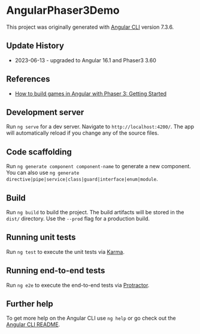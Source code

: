 # AngularPhaser3Demo

This project was originally generated with [Angular CLI](https://github.com/angular/angular-cli) version 7.3.6.

## Update History
* 2023-06-13 - upgraded to Angular 16.1 and Phaser3 3.60

## References
* [How to build games in Angular with Phaser 3: Getting Started](https://grimcodes.com/how-to-build-games-in-angular-with-phaser-3-getting-started/)
## Development server

Run `ng serve` for a dev server. Navigate to `http://localhost:4200/`. The app will automatically reload if you change any of the source files.

## Code scaffolding

Run `ng generate component component-name` to generate a new component. You can also use `ng generate directive|pipe|service|class|guard|interface|enum|module`.

## Build

Run `ng build` to build the project. The build artifacts will be stored in the `dist/` directory. Use the `--prod` flag for a production build.

## Running unit tests

Run `ng test` to execute the unit tests via [Karma](https://karma-runner.github.io).

## Running end-to-end tests

Run `ng e2e` to execute the end-to-end tests via [Protractor](http://www.protractortest.org/).

## Further help

To get more help on the Angular CLI use `ng help` or go check out the [Angular CLI README](https://github.com/angular/angular-cli/blob/master/README.md).
